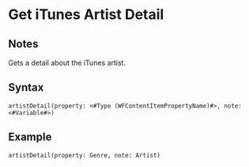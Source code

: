 # Get iTunes Artist Detail

## Notes
Gets a detail about the iTunes artist.

## Syntax

```
artistDetail(property: <#Type (WFContentItemPropertyName)#>, note: <#Variable#>)
```

## Example
```
artistDetail(property: Genre, note: Artist)
```